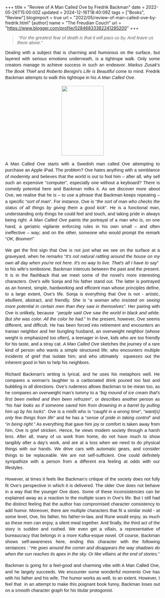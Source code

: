 +++
title = "Review of A Man Called Ove by Fredrik Backman"
date = 2022-05-26T15:00:00Z
updated = 2024-12-16T18:40:09Z
tags = ["Books", "Review"]
blogimport = true 
url = "2022/05/review-of-man-called-ove-by-fredrik.html"
[author]
	name = "The Freudian Couch"
	uri = "https://www.blogger.com/profile/02846833382241285200"
+++

<p></p><blockquote>&nbsp;<span style="font-family: Arial; font-size: 11pt; font-variant-east-asian: normal; font-variant-numeric: normal; vertical-align: baseline; white-space: pre-wrap;">“</span><span style="font-family: Arial; font-size: 11pt; font-style: italic; font-variant-east-asian: normal; font-variant-numeric: normal; vertical-align: baseline; white-space: pre-wrap;">For the greatest fear of death is that it will pass us by. And leave us there alone.</span><span style="font-family: Arial; font-size: 11pt; font-variant-east-asian: normal; font-variant-numeric: normal; vertical-align: baseline; white-space: pre-wrap;">”</span></blockquote><span style="font-family: Arial; font-size: 11pt; font-variant-east-asian: normal; font-variant-numeric: normal; vertical-align: baseline; white-space: pre-wrap;"></span><p></p><span id="docs-internal-guid-7aa60f2b-7fff-973c-ffab-e5855f9a3a1b"><p dir="ltr" style="line-height: 1.38; margin-bottom: 0pt; margin-top: 0pt; text-align: justify;"><span style="font-family: Arial; font-size: 11pt; font-variant-east-asian: normal; font-variant-numeric: normal; vertical-align: baseline; white-space: pre-wrap;">Dealing with a subject that is charming and humorous on the surface, but layered with serious emotions underneath, is a tightrope walk. Only some creators manage to achieve success in such an endeavor. </span><span style="font-family: Arial; font-size: 11pt; font-style: italic; font-variant-east-asian: normal; font-variant-numeric: normal; vertical-align: baseline; white-space: pre-wrap;">Markus Zusak</span><span style="font-family: Arial; font-size: 11pt; font-variant-east-asian: normal; font-variant-numeric: normal; vertical-align: baseline; white-space: pre-wrap;">'s </span><span style="font-family: Arial; font-size: 11pt; font-style: italic; font-variant-east-asian: normal; font-variant-numeric: normal; vertical-align: baseline; white-space: pre-wrap;">The Book Thief</span><span style="font-family: Arial; font-size: 11pt; font-variant-east-asian: normal; font-variant-numeric: normal; vertical-align: baseline; white-space: pre-wrap;"> and </span><span style="font-family: Arial; font-size: 11pt; font-style: italic; font-variant-east-asian: normal; font-variant-numeric: normal; vertical-align: baseline; white-space: pre-wrap;">Roberto Benign</span><span style="font-family: Arial; font-size: 11pt; font-variant-east-asian: normal; font-variant-numeric: normal; vertical-align: baseline; white-space: pre-wrap;"><i>i</i>'s </span><span style="font-family: Arial; font-size: 11pt; font-style: italic; font-variant-east-asian: normal; font-variant-numeric: normal; vertical-align: baseline; white-space: pre-wrap;">Life is Beautiful</span><span style="font-family: Arial; font-size: 11pt; font-variant-east-asian: normal; font-variant-numeric: normal; vertical-align: baseline; white-space: pre-wrap;"> come to mind. Fredrik Backman attempts to walk this tightrope in his </span><span style="font-family: Arial; font-size: 11pt; font-style: italic; font-variant-east-asian: normal; font-variant-numeric: normal; vertical-align: baseline; white-space: pre-wrap;">A Man Called Ove</span><span style="font-family: Arial; font-size: 11pt; font-variant-east-asian: normal; font-variant-numeric: normal; vertical-align: baseline; white-space: pre-wrap;">.</span></p><br /><p dir="ltr" style="line-height: 1.38; margin-bottom: 0pt; margin-top: 0pt; text-align: center;"><span style="font-family: Arial; font-size: 11pt; font-variant-east-asian: normal; font-variant-numeric: normal; vertical-align: baseline; white-space: pre-wrap;"><span style="border: none; display: inline-block; height: 226px; overflow: hidden; width: 137px;"><img height="226" src="https://lh6.googleusercontent.com/GKgnfVmLGWCU0xsQ4zQf4MNZi8yRqbBnQZvzAoC1hEblBYq7bliVbccoUVGCO9dwa9KWJR4uGDSfBnyB-Joo9j8t0tpbBxxTh8ZmfRVAATm9z3RGXKMKsM9AoMtfGal540ipcdNpr450K4uJYg" style="margin-left: 0px; margin-top: 0px;" width="137" /></span></span></p><br /><p dir="ltr" style="line-height: 1.38; margin-bottom: 0pt; margin-top: 0pt; text-align: justify;"><span style="font-family: Arial; font-size: 11pt; font-variant-east-asian: normal; font-variant-numeric: normal; vertical-align: baseline; white-space: pre-wrap;">A Man Called Ove starts with a Swedish man called Ove attempting to purchase an Apple iPad. The problem? Ove hates anything with a semblance of modernity and believes that the world is out to fool him – after all, why sell such an expensive "computer", especially one without a keyboard? There is comedy potential here and Backman milks it. As we discover more about Ove, we realise that he is – to use a phrase that Backman keeps repeating – a specific “</span><span style="font-family: Arial; font-size: 11pt; font-style: italic; font-variant-east-asian: normal; font-variant-numeric: normal; vertical-align: baseline; white-space: pre-wrap;">sort of man</span><span style="font-family: Arial; font-size: 11pt; font-variant-east-asian: normal; font-variant-numeric: normal; vertical-align: baseline; white-space: pre-wrap;">”. For instance, Ove is “</span><span style="font-family: Arial; font-size: 11pt; font-style: italic; font-variant-east-asian: normal; font-variant-numeric: normal; vertical-align: baseline; white-space: pre-wrap;">the sort of man who checks the status of all things by giving them a good kick</span><span style="font-family: Arial; font-size: 11pt; font-variant-east-asian: normal; font-variant-numeric: normal; vertical-align: baseline; white-space: pre-wrap;">". He is a functional man, understanding only things he could feel and touch, and taking pride in always being right. <i>A Man Called Ove</i> paints the portrayal of a man who is, on one hand, a geriatric vigilante enforcing rules in his own small – and often ineffective – way; and on the other, someone who would prompt the remark “</span><span style="font-family: Arial; font-size: 11pt; font-style: italic; font-variant-east-asian: normal; font-variant-numeric: normal; vertical-align: baseline; white-space: pre-wrap;">OK, Boomer</span><span style="font-family: Arial; font-size: 11pt; font-variant-east-asian: normal; font-variant-numeric: normal; vertical-align: baseline; white-space: pre-wrap;">!”</span></p><div style="text-align: justify;"><br /></div><p dir="ltr" style="line-height: 1.38; margin-bottom: 0pt; margin-top: 0pt; text-align: justify;"><span style="font-family: Arial; font-size: 11pt; font-variant-east-asian: normal; font-variant-numeric: normal; vertical-align: baseline; white-space: pre-wrap;">We get the first sign that Ove is not just what we see on the surface at a graveyard, when he remarks "</span><span style="font-family: Arial; font-size: 11pt; font-style: italic; font-variant-east-asian: normal; font-variant-numeric: normal; vertical-align: baseline; white-space: pre-wrap;">It's not natural rattling around the house on my own all day when you're not here. It's no way to live. That's all I have to say</span><span style="font-family: Arial; font-size: 11pt; font-variant-east-asian: normal; font-variant-numeric: normal; vertical-align: baseline; white-space: pre-wrap;">"&nbsp; to his wife’s tombstone. Backman intercuts between the past and the present. It is in the flashback that we meet some of the novel’s more interesting characters. Ove’s wife Sonja and his father stand out. The latter is portrayed as an honest, simple, hardworking and efficient man whose principles define, to a large extent, Ove’s life. Sonja is everything that Ove is not - artistic, ebullient, abstract, and friendly. She is “</span><span style="font-family: Arial; font-size: 11pt; font-style: italic; font-variant-east-asian: normal; font-variant-numeric: normal; vertical-align: baseline; white-space: pre-wrap;">a woman who insisted on seeing more potential in certain men than they saw in themselves”. </span><span style="font-family: Arial; font-size: 11pt; font-variant-east-asian: normal; font-variant-numeric: normal; vertical-align: baseline; white-space: pre-wrap;">Her pairing with Ove is unlikely, because&nbsp; “</span><span style="font-family: Arial; font-size: 11pt; font-style: italic; font-variant-east-asian: normal; font-variant-numeric: normal; vertical-align: baseline; white-space: pre-wrap;">people said Ove saw the world in black and white. But she was color. All the color he had.</span><span style="font-family: Arial; font-size: 11pt; font-variant-east-asian: normal; font-variant-numeric: normal; vertical-align: baseline; white-space: pre-wrap;">” In the present, however, Ove seems different, and difficult. He has been forced into retirement and encounters an Iranian neighbor and her bungling husband, an overweight neighbor (whose weight is emphasized too often), a teenager in love, kids who are too friendly for his taste, and a stray cat. </span><span style="font-family: Arial; font-size: 11pt; font-style: italic; font-variant-east-asian: normal; font-variant-numeric: normal; vertical-align: baseline; white-space: pre-wrap;">A Man Called Ove</span><span style="font-family: Arial; font-size: 11pt; font-variant-east-asian: normal; font-variant-numeric: normal; vertical-align: baseline; white-space: pre-wrap;"> sketches the journey of a rare kind of person who wants a simple structured life; who encounters multiple incidents of grief that isolate him; and who ultimately  squeezes out the inherent good in him to help his neighbors.</span></p><div style="text-align: justify;"><br /></div><p dir="ltr" style="line-height: 1.38; margin-bottom: 0pt; margin-top: 0pt; text-align: justify;"><span style="font-family: Arial; font-size: 11pt; font-variant-east-asian: normal; font-variant-numeric: normal; vertical-align: baseline; white-space: pre-wrap;">Richard Backman’s writing is lyrical, and he uses his metaphors well. He compares a woman’s laughter to a carbonated drink poured too fast and bubbling in all directions. Ove’s rudeness allows Backman to be mean too, as he compares an overweight man’s tummy to a </span><span style="font-family: Arial; font-size: 11pt; font-style: italic; font-variant-east-asian: normal; font-variant-numeric: normal; vertical-align: baseline; white-space: pre-wrap;">“big mound of ice cream that's first been melted and then been refrozen</span><span style="font-family: Arial; font-size: 11pt; font-variant-east-asian: normal; font-variant-numeric: normal; vertical-align: baseline; white-space: pre-wrap;">”, or describes another person as “</span><span style="font-family: Arial; font-size: 11pt; font-style: italic; font-variant-east-asian: normal; font-variant-numeric: normal; vertical-align: baseline; white-space: pre-wrap;">his hair looks as if someone saved him from drowning in a barrel by pulling him up by his locks</span><span style="font-family: Arial; font-size: 11pt; font-variant-east-asian: normal; font-variant-numeric: normal; vertical-align: baseline; white-space: pre-wrap;">". Ove is a misfit who is “</span><span style="font-family: Arial; font-size: 11pt; font-style: italic; font-variant-east-asian: normal; font-variant-numeric: normal; vertical-align: baseline; white-space: pre-wrap;">caught in a wrong time</span><span style="font-family: Arial; font-size: 11pt; font-variant-east-asian: normal; font-variant-numeric: normal; vertical-align: baseline; white-space: pre-wrap;">”, “</span><span style="font-family: Arial; font-size: 11pt; font-style: italic; font-variant-east-asian: normal; font-variant-numeric: normal; vertical-align: baseline; white-space: pre-wrap;">want(s) only few things from life</span><span style="font-family: Arial; font-size: 11pt; font-variant-east-asian: normal; font-variant-numeric: normal; vertical-align: baseline; white-space: pre-wrap;">” and he has a “</span><span style="font-family: Arial; font-size: 11pt; font-style: italic; font-variant-east-asian: normal; font-variant-numeric: normal; vertical-align: baseline; white-space: pre-wrap;">sense of pride in taking control</span><span style="font-family: Arial; font-size: 11pt; font-variant-east-asian: normal; font-variant-numeric: normal; vertical-align: baseline; white-space: pre-wrap;">” and “</span><span style="font-family: Arial; font-size: 11pt; font-style: italic; font-variant-east-asian: normal; font-variant-numeric: normal; vertical-align: baseline; white-space: pre-wrap;">in being right.</span><span style="font-family: Arial; font-size: 11pt; font-variant-east-asian: normal; font-variant-numeric: normal; vertical-align: baseline; white-space: pre-wrap;">” As everything that gave him joy or comfort is taken away from him, Ove is grief stricken. Hence, he views modern society through a harsh lens. After all, many of us work from home, do not have much to show tangibly after a day’s work, and are at a loss when we need to do physical things with our hands. We drive cars with automatic gears, and consider things to be replaceable. We are not self-sufficient. One could definitely sympathize with a person from a different era feeling at odds with our lifestyles.</span></p><div style="text-align: justify;"><br /></div><p dir="ltr" style="line-height: 1.38; margin-bottom: 0pt; margin-top: 0pt; text-align: justify;"><span style="font-family: Arial; font-size: 11pt; font-variant-east-asian: normal; font-variant-numeric: normal; vertical-align: baseline; white-space: pre-wrap;">However, at times it feels like Backman’s critique of the society does not fully fit Ove’s perspective in which it is delivered. The older Ove does not behave in a way that the younger Ove does. Some of these inconsistencies can be explained away as a reaction to the multiple scars in Ove’s life. But I still had the distinct feeling that the author has compromised character consistency to add humor. Moreover, there are multiple characters that fit a similar mold - at some level, Ove, his father, his father-in-law, and Rune would enjoy, as much as these men can enjoy, a silent meal together. And finally, the third act of the story is sudden and rushed. We even get a villain, a representative of bureaucracy that belongs in a more Kafka-esque novel. Of course, Backman shows self-awareness here, ending this character with the following sentances : “</span><span style="font-family: Arial; font-size: 11pt; font-style: italic; font-variant-east-asian: normal; font-variant-numeric: normal; vertical-align: baseline; white-space: pre-wrap;">He goes around the corner and disappears the way shadows do when the sun reaches its apex in the sky. Or like villains at the end of stories.</span><span style="font-family: Arial; font-size: 11pt; font-variant-east-asian: normal; font-variant-numeric: normal; vertical-align: baseline; white-space: pre-wrap;">"</span></p><div style="text-align: justify;"><br /></div><p dir="ltr" style="line-height: 1.38; margin-bottom: 0pt; margin-top: 0pt; text-align: justify;"><span style="font-family: Arial; font-size: 11pt; font-variant-east-asian: normal; font-variant-numeric: normal; vertical-align: baseline; white-space: pre-wrap;">Backman is going for a feel-good and charming vibe with A Man Called Ove, and he largely succeeds. We encounter some wonderful moments Ove has with his father and his wife. The humor works as well, to an extent. However, I feel that&nbsp; in an attempt to make this poignant book funny, Backman loses out on a smooth character graph for his titular protogonist. </span></p><div><span style="font-family: Arial; font-size: 11pt; font-variant-east-asian: normal; font-variant-numeric: normal; vertical-align: baseline; white-space: pre-wrap;"><br /></span></div></span>
